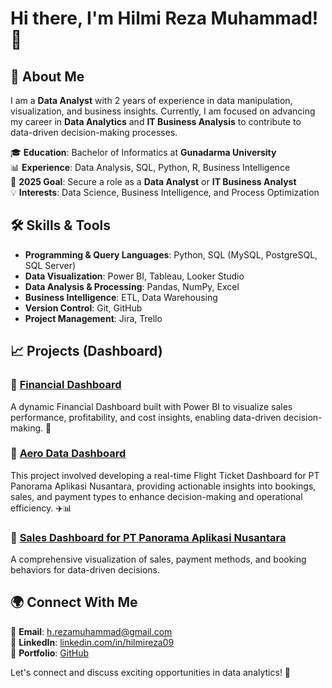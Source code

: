 # Hi there, I'm Hilmi Reza Muhammad! 👋

## 🚀 About Me
I am a **Data Analyst** with 2 years of experience in data manipulation, visualization, and business insights. Currently, I am focused on advancing my career in **Data Analytics** and **IT Business Analysis** to contribute to data-driven decision-making processes.

🎓 **Education**: Bachelor of Informatics at **Gunadarma University**  
📊 **Experience**: Data Analysis, SQL, Python, R, Business Intelligence  
🎯 **2025 Goal**: Secure a role as a **Data Analyst** or **IT Business Analyst**  
💡 **Interests**: Data Science, Business Intelligence, and Process Optimization  

## 🛠️ Skills & Tools
- **Programming & Query Languages**: Python, SQL (MySQL, PostgreSQL, SQL Server)
- **Data Visualization**: Power BI, Tableau, Looker Studio
- **Data Analysis & Processing**: Pandas, NumPy, Excel
- **Business Intelligence**: ETL, Data Warehousing
- **Version Control**: Git, GitHub
- **Project Management**: Jira, Trello

## 📈 Projects (Dashboard)
### 🔹 [Financial Dashboard](#)
A dynamic Financial Dashboard built with Power BI to visualize sales performance, profitability, and cost insights, enabling data-driven decision-making. 🚀

### 🔹 [Aero Data Dashboard](#)
This project involved developing a real-time Flight Ticket Dashboard for PT Panorama Aplikasi Nusantara, providing actionable insights into bookings, sales, and payment types to enhance decision-making and operational efficiency. ✈️📊

### 🔹 [Sales Dashboard for PT Panorama Aplikasi Nusantara](#)
A comprehensive visualization of sales, payment methods, and booking behaviors for data-driven decisions.

## 🌍 Connect With Me
📧 **Email**: h.rezamuhammad@gmail.com  
🔗 **LinkedIn**: [linkedin.com/in/hilmireza09](#)  
📂 **Portfolio**: [GitHub](https://github.com/hilmireza09)  

Let's connect and discuss exciting opportunities in data analytics! 🚀
